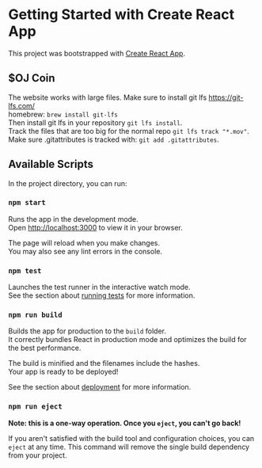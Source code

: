 # Getting Started with Create React App

This project was bootstrapped with [Create React App](https://github.com/facebook/create-react-app).

## $OJ Coin

The website works with large files. Make sure to install git lfs https://git-lfs.com/ \
homebrew: `brew install git-lfs`\
Then install git lfs in your repository `git lfs install`.\
Track the files that are too big for the normal repo `git lfs track "*.mov"`.\
Make sure .gitattributes is tracked with: `git add .gitattributes`.

## Available Scripts

In the project directory, you can run:

### `npm start`

Runs the app in the development mode.\
Open [http://localhost:3000](http://localhost:3000) to view it in your browser.

The page will reload when you make changes.\
You may also see any lint errors in the console.

### `npm test`

Launches the test runner in the interactive watch mode.\
See the section about [running tests](https://facebook.github.io/create-react-app/docs/running-tests) for more information.

### `npm run build`

Builds the app for production to the `build` folder.\
It correctly bundles React in production mode and optimizes the build for the best performance.

The build is minified and the filenames include the hashes.\
Your app is ready to be deployed!

See the section about [deployment](https://facebook.github.io/create-react-app/docs/deployment) for more information.

### `npm run eject`

**Note: this is a one-way operation. Once you `eject`, you can't go back!**

If you aren't satisfied with the build tool and configuration choices, you can `eject` at any time. This command will remove the single build dependency from your project.
